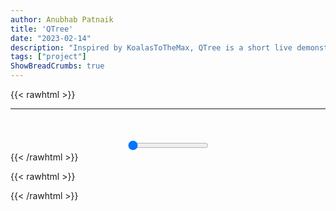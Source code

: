 ```yaml
---
author: Anubhab Patnaik
title: 'QTree'
date: "2023-02-14"
description: "Inspired by KoalasToTheMax, QTree is a short live demonstration of image compression and decompression using Quadtrees, that partitions a two-dimensional image by recursively subdividing it into four quadrants."
tags: ["project"]
ShowBreadCrumbs: true 
---
```




{{< rawhtml >}}
	<div class="container" style="text-align: center;">
		<hr />
		<canvas id="canvas-2"></canvas>
		<br>
		<canvas id="canvas-1"> </canvas>
		<br>
		<input type="range" id="slider" min="0" max="100" value="0">
		<br>
	</div>
{{< /rawhtml >}}


{{< rawhtml >}}
<script type="module" src="/js/qtree/index.js" ></script>
<script type="module" src="/js/qtree/qdtree.js" ></script>
{{< /rawhtml >}}